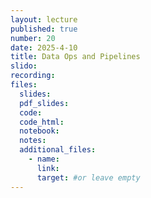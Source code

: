 ```yaml
---
layout: lecture
published: true
number: 20
date: 2025-4-10
title: Data Ops and Pipelines
slido:
recording: 
files:
  slides: 
  pdf_slides:
  code:
  code_html:
  notebook: 
  notes:
  additional_files:
    - name:
      link:
      target: #or leave empty
---
```

